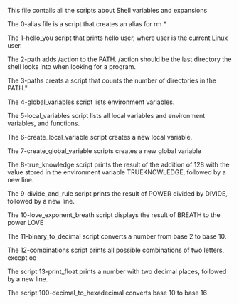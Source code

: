 This file contails all the scripts about Shell variables and expansions

The 0-alias file is a script that creates an alias for rm *


The 1-hello_you script that prints hello user, where user is the current Linux user.

The 2-path adds /action to the PATH. /action should be the last directory the shell looks into when looking for a program.


The 3-paths creats a script that counts the number of directories in the PATH."
 
The 4-global_variables script lists environment variables.
 
The 5-local_variables script lists all local variables and environment variables, and functions.
 
The 6-create_local_variable script creates a new local variable.
 
The 7-create_global_variable scripts creates a new global variable
 
The 8-true_knowledge script prints the result of the addition of 128 with the value stored in the environment variable TRUEKNOWLEDGE, followed by a new line.
 
The 9-divide_and_rule script prints the result of POWER divided by DIVIDE, followed by a new line.
 
The 10-love_exponent_breath script displays the result of BREATH to the power LOVE
 
The 11-binary_to_decimal script converts a number from base 2 to base 10.
 
The 12-combinations script prints all possible combinations of two letters, except oo
 
The script 13-print_float prints a number with two decimal places, followed by a new line.
 
The script 100-decimal_to_hexadecimal converts base 10 to base 16
 
